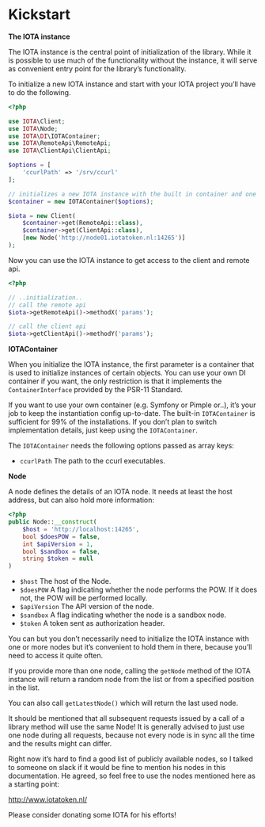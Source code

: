 # Kickstart

**The IOTA instance**

The IOTA instance is the central point of initialization of the library. While 
it is possible to use much of the functionality without the instance, it will 
serve as convenient entry point for the library’s functionality.

To initialize a new IOTA instance and start with your IOTA project you’ll have 
to do the following.

```php
<?php

use IOTA\Client;
use IOTA\Node;
use IOTA\DI\IOTAContainer;
use IOTA\RemoteApi\RemoteApi;
use IOTA\ClientApi\ClientApi;

$options = [
    'ccurlPath' => '/srv/ccurl'
];

// initializes a new IOTA instance with the built in container and one iota node
$container = new IOTAContainer($options);

$iota = new Client(
    $container->get(RemoteApi::class),
    $container->get(ClientApi::class),
    [new Node('http://node01.iotatoken.nl:14265')]
);
```

Now you can use the IOTA instance to get access to the client and remote api. 

```php
<?php

// ..initialization..
// call the remote api
$iota->getRemoteApi()->methodX('params');

// call the client api
$iota->getClientApi()->methodY('params');
```

**IOTAContainer**

When you initialize the IOTA instance, the first parameter is a container that 
is used to initialize instances of certain objects. You can use your own DI 
container if you want, the only restriction is that it implements the 
`ContainerInterface` provided by the PSR-11 Standard.

If you want to use your own container (e.g. Symfony or Pimple or..), it’s your 
job to keep the instantiation config up-to-date. The built-in `IOTAContainer` 
is sufficient for 99% of the installations. If you don’t plan to switch 
implementation details, just keep using the `IOTAContainer`.

The `IOTAContainer` needs the following options passed as array keys:

- `ccurlPath` The path to the ccurl executables.

**Node**

A node defines the details of an IOTA node. It needs at least the host address, 
but can also hold more information:

```php
<?php
public Node::__construct(
    $host = 'http://localhost:14265',
    bool $doesPOW = false,
    int $apiVersion = 1,
    bool $sandbox = false,
    string $token = null
)
```

- `$host` The host of the Node.
- `$doesPOW` A flag indicating whether the node performs the POW. If it does 
   not, the POW will be performed locally.
- `$apiVersion`  The API version of the node.
- `$sandbox`  A flag indicating whether the node is a sandbox node.
- `$token` A token sent as authorization header.

You can but you don’t necessarily need to initialize the IOTA instance with one 
or more nodes but it’s convenient to hold them in there, because you’ll need to 
access it quite often. 

If you provide more than one node, calling the `getNode` method of the IOTA 
instance will return a random node from the list or from a specified position in 
the list.

You can also call `getLatestNode()` which will return the last used node.

It should be mentioned that all subsequent requests issued by a call of a 
library method will use the same Node! It is generally advised to just use one 
node during all requests, because not every node is in sync all the time and 
the results might can differ.

Right now it’s hard to find a good list of publicly available nodes, so I talked 
to someone on slack if it would be fine to mention his nodes in this 
documentation. He agreed, so feel free to use the nodes mentioned here as a 
starting point:

http://www.iotatoken.nl/

Please consider donating some IOTA for his efforts! 
